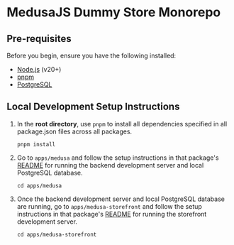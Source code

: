 # MedusaJS Dummy Store Monorepo

## Pre-requisites

Before you begin, ensure you have the following installed:

- [Node.js](https://nodejs.org/en/download) (v20+)
- [pnpm](https://pnpm.io/installation)
- [PostgreSQL](https://www.postgresql.org/download/)

## Local Development Setup Instructions

1. In the **root directory**, use `pnpm` to install all dependencies specified in all package.json files across all packages.

   ```
   pnpm install
   ```

2. Go to `apps/medusa` and follow the setup instructions in that package's [README](apps/medusa/README.md) for running the backend development server and local PostgreSQL database.

   ```
   cd apps/medusa
   ```

3. Once the backend development server and local PostgreSQL database are running, go to `apps/medusa-storefront` and follow the setup instructions in that package's [README](apps/medusa-storefront/README.md) for running the storefront development server.

   ```
   cd apps/medusa-storefront
   ```
